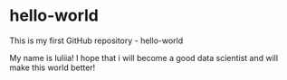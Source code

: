 # hello-world
This is my first GitHub repository - hello-world

My name is Iuliia!
I hope that i will become a good data scientist and will make this world better!
